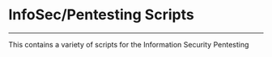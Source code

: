 # InfoSec/Pentesting Scripts
---

This contains a variety of scripts for the Information Security Pentesting

